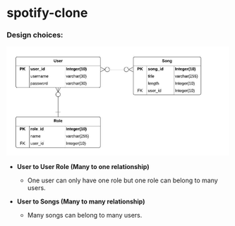 # spotify-clone

### Design choices:

![ERD](https://github.com/stchen1012/spotify-clone-lab/blob/master/Spotify%20Clone%20ERD.jpeg)

  - **User to User Role (Many to one relationship)**
    - One user can only have one role but one role can belong to many users.

  - **User to Songs (Many to many relationship)**
    - Many songs can belong to many users.
